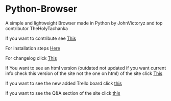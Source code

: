 # Python-Browser

A simple and lightweight Browser made in Python by JohnVictoryz and top contributor TheHolyTachanka

If you want to contribute see [This](https://the-all-python-project.github.io/SimplePythonBrowser/contribute)

For installation steps [Here](https://the-all-python-project.github.io/SimplePythonBrowser/installation)

For changelog click [This](https://the-all-python-project.github.io/SimplePythonBrowser/changelog)

If You want to see an html version (outdated not updated if you want current info check this version of the site not the one on html) of the site click [This](https://the-all-python-project.github.io/SimplePythonBrowser/html/Home)

If you want to see the new added Trello board click [this](https://trello.com/b/63IueVJN/ideas)

If you want to see the Q&A section of the site click [this](https://the-all-python-project.github.io/SimplePythonBrowser/Q&A)